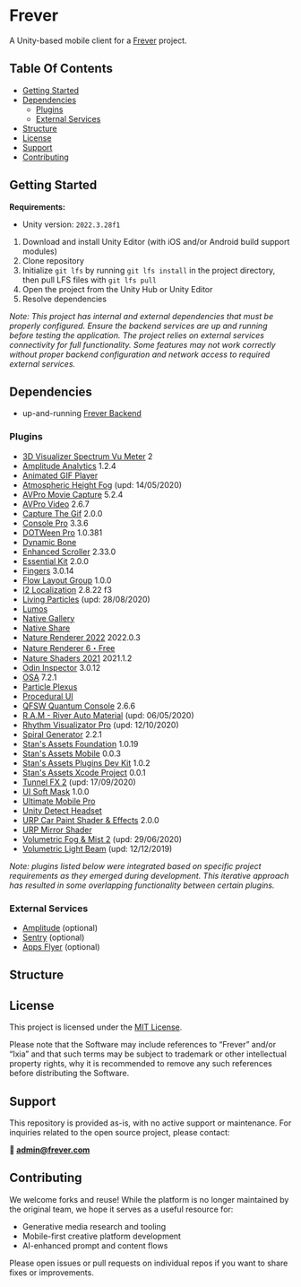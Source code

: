 # Frever

A Unity-based mobile client for a [Frever](https://github.com/FriendFactory/frever-open) project. 

## Table Of Contents

- [Getting Started](#getting-started)
- [Dependencies](#dependencies)
  - [Plugins](#plugins)
  - [External Services](#external-services)
- [Structure](#structure)
- [License](#license)
- [Support](#support)
- [Contributing](#contributing)

## Getting Started

**Requirements:**

- Unity version: `2022.3.28f1`

1. Download and install Unity Editor (with iOS and/or Android build support modules)
2. Clone repository
3. Initialize `git lfs` by running `git lfs install` in the project directory, then pull LFS files with `git lfs pull`
4. Open the project from the Unity Hub or Unity Editor
5. Resolve dependencies

*Note: This project has internal and external dependencies that must be properly configured. Ensure the backend services are up and running before testing the application. The project relies on external services connectivity for full functionality. Some features may not work correctly without proper backend configuration and network access to required external services.*

## Dependencies

- up-and-running [Frever Backend](https://github.com/FriendFactory/frever-open-backend)

### Plugins

- [3D Visualizer Spectrum Vu Meter](https://assetstore.unity.com/packages/tools/audio/3d-visualizer-spectrum-vu-meter-100995) 2
- [Amplitude Analytics](https://assetstore.unity.com/packages/tools/audio/amplitude-for-webgl-111277) 1.2.4
- [Animated GIF Player](https://discussions.unity.com/t/released-animated-gif-player/657636)
- [Atmospheric Height Fog](https://assetstore.unity.com/packages/vfx/shaders/fullscreen-camera-effects/atmospheric-height-fog-optimized-fog-for-consoles-mobile-and-vr-143825) (upd: 14/05/2020)
- [AVPro Movie Capture](https://assetstore.unity.com/packages/tools/video/avpro-movie-capture-desktop-edition-221914) 5.2.4
- [AVPro Video](https://assetstore.unity.com/packages/tools/video/avpro-video-v3-core-edition-278893) 2.6.7
- [Capture The Gif](https://assetstore.unity.com/packages/tools/video/capture-the-gif-15673) 2.0.0
- [Console Pro](https://assetstore.unity.com/packages/tools/utilities/console-enhanced-pro-11521) 3.3.6
- [DOTWeen Pro](https://assetstore.unity.com/packages/tools/visual-scripting/dotween-pro-32416) 1.0.381
- [Dynamic Bone](https://assetstore.unity.com/packages/tools/animation/dynamic-bone-16743)
- [Enhanced Scroller](https://assetstore.unity.com/packages/tools/gui/enhancedscroller-36378) 2.33.0
- [Essential Kit](https://assetstore.unity.com/packages/tools/integration/essential-kit-v3-iap-leaderboards-cloud-save-notifications-galle-301752) 2.0.0
- [Fingers](https://assetstore.unity.com/packages/tools/input-management/fingers-touch-gestures-for-unity-41076) 3.0.14
- [Flow Layout Group](https://assetstore.unity.com/packages/tools/gui/flow-layout-group-233675) 1.0.0
- [I2 Localization](https://assetstore.unity.com/packages/tools/localization/i2-localization-14884) 2.8.22 f3
- [Living Particles](https://assetstore.unity.com/packages/vfx/particles/living-particles-105817) (upd: 28/08/2020)
- [Lumos](https://github.com/rahul-anand/Lumos)
- [Native Gallery](https://assetstore.unity.com/packages/tools/integration/native-gallery-for-android-ios-112630)
- [Native Share](https://assetstore.unity.com/packages/tools/integration/native-share-for-android-ios-112731)
- [Nature Renderer 2022](https://assetstore.unity.com/packages/slug/nature-renderer-2022-266664) 2022.0.3
- [Nature Renderer 6・Free](https://assetstore.unity.com/packages/tools/terrain/nature-renderer-6-free-285961)
- [Nature Shaders 2021](https://assetstore.unity.com/packages/vfx/shaders/nature-shaders-2021-221248) 2021.1.2
- [Odin Inspector](https://assetstore.unity.com/packages/tools/utilities/odin-inspector-and-serializer-89041) 3.0.12
- [OSA](https://assetstore.unity.com/packages/tools/gui/optimized-scrollview-adapter-68436) 7.2.1
- [Particle Plexus](https://assetstore.unity.com/packages/vfx/particles/particle-plexus-36381)
- [Procedural UI](https://assetstore.unity.com/packages/tools/gui/procedural-ui-193375)
- [QFSW Quantum Console](https://assetstore.unity.com/packages/tools/utilities/quantum-console-211046) 2.6.6
- [R.A.M - River Auto Material](https://assetstore.unity.com/packages/tools/terrain/r-a-m-river-auto-material-101205) (upd: 06/05/2020)
- [Rhythm Visualizator Pro](https://assetstore.unity.com/packages/tools/audio/rhythm-visualizator-pro-14437) (upd: 12/10/2020)
- [Spiral Generator](https://assetstore.unity.com/packages/tools/particles-effects/spiral-generator-2986) 2.2.1
- [Stan's Assets Foundation](https://github.com/StansAssets/com.stansassets.foundation) 1.0.19
- [Stan's Assets Mobile](https://github.com/StansAssets/com.stansassets.mobile) 0.0.3
- [Stan's Assets Plugins Dev Kit](https://github.com/StansAssets/com.stansassets.plugins-dev-kit) 1.0.2
- [Stan's Assets Xcode Project](https://github.com/StansAssets/com.stansassets.xcode-project) 0.0.1
- [Tunnel FX 2](https://assetstore.unity.com/packages/vfx/shaders/tunnel-fx-2-86544) (upd: 17/09/2020)
- [UI Soft Mask](https://assetstore.unity.com/packages/tools/ui/soft-mask-for-ugui-41839) 1.0.0
- [Ultimate Mobile Pro](https://assetstore.unity.com/packages/tools/integration/ultimate-mobile-pro-130345)
- [Unity Detect Headset](https://github.com/DaVikingCode/UnityDetectHeadset)
- [URP Car Paint Shader & Effects](https://assetstore.unity.com/packages/vfx/shaders/urp-car-paint-shader-effects-263074) 2.0.0
- [URP Mirror Shader](https://assetstore.unity.com/packages/vfx/shaders/urp-mirror-shaders-ar-vr-ready-135215#content)
- [Volumetric Fog & Mist 2](https://assetstore.unity.com/packages/vfx/shaders/fullscreen-camera-effects/volumetric-fog-mist-2-162694) (upd: 29/06/2020)
- [Volumetric Light Beam](https://assetstore.unity.com/packages/vfx/shaders/volumetric-light-beam-99888) (upd: 12/12/2019)

*Note: plugins listed below were integrated based on specific project requirements as they emerged during development. This iterative approach has resulted in some overlapping functionality between certain plugins.*

### External Services

- [Amplitude](https://amplitude.com/) (optional)
- [Sentry](https://sentry.io/welcome/) (optional)
- [Apps Flyer](https://www.appsflyer.com/) (optional)

## Structure

## License

This project is licensed under the [MIT License](LICENSE).

Please note that the Software may include references to “Frever” and/or “Ixia” and that such terms may be subject to trademark or other intellectual property rights, why it is recommended to remove any such references before distributing the Software.

## Support

This repository is provided as-is, with no active support or maintenance. For inquiries related to the open source project, please contact:

**📧 admin@frever.com**

## Contributing

We welcome forks and reuse! While the platform is no longer maintained by the original team, we hope it serves as a useful resource for:

- Generative media research and tooling
- Mobile-first creative platform development
- AI-enhanced prompt and content flows

Please open issues or pull requests on individual repos if you want to share fixes or improvements.
